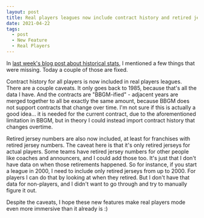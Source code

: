 ```yaml
---
layout: post
title: Real players leagues now include contract history and retired jersey numbers
date: 2021-04-22
tags:
  - post
  - New Feature
  - Real Players
---
```


In [last week's blog post about historical stats](/blog/2021/04/historical-stats/), I mentioned a few things that were missing. Today a couple of those are fixed.

Contract history for all players is now included in real players leagues. There are a couple caveats. It only goes back to 1985, because that's all the data I have. And the contracts are "BBGM-ified" - adjacent years are merged together to all be exactly the same amount, because BBGM does not support contracts that change over time. I'm not sure if this is actually a good idea... it is needed for the current contract, due to the aforementioned limitation in BBGM, but in theory I could instead import contract history that changes overtime.

Retired jersey numbers are also now included, at least for franchises with retired jersey numbers. The caveat here is that it's only retired jerseys for actual players. Some teams have retired jersey numbers for other people like coaches and announcers, and I could add those too. It's just that I don't have data on when those retirements happened. So for instance, if you start a league in 2000, I need to include only retired jerseys from up to 2000. For players I can do that by looking at when they retired. But I don't have that data for non-players, and I didn't want to go through and try to manually figure it out.

Despite the caveats, I hope these new features make real players mode even more immersive than it already is :)
